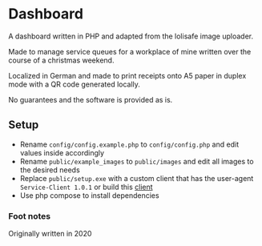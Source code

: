 # Dashboard

A dashboard written in PHP and adapted from the lolisafe image uploader.

Made to manage service queues for a workplace of mine written over the course of a christmas weekend.

Localized in German and made to print receipts onto A5 paper in duplex mode with a QR code generated locally.

No guarantees and the software is provided as is.

## Setup

- Rename `config/config.example.php` to `config/config.php` and edit values inside accordingly
- Rename `public/example_images` to `public/images` and edit all images to the desired needs
- Replace `public/setup.exe` with a custom client that has the user-agent `Service-Client 1.0.1` or build this [client](https://github.com/BigBrainAFK/service_client)
- Use php compose to install dependencies


### Foot notes
Originally written in 2020